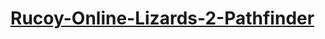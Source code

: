 # [Rucoy-Online-Lizards-2-Pathfinder](https://Na-Hikari.github.io/Rucoy-Online-Lizards-2-Pathfinder/)
##
